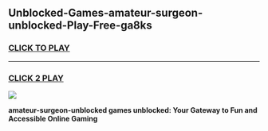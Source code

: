 
## Unblocked-Games-amateur-surgeon-unblocked-Play-Free-ga8ks
<h3>
<a href="https://premium76.site?title=amateur-surgeon-unblocked&ref=17A">CLICK TO PLAY</a></h3>
<hr>

<h3>
<a href="https://premium76.site?title=amateur-surgeon-unblocked&ref=17A">CLICK 2 PLAY</a>
  
</h3>

<a href="https://premium76.site?title=amateur-surgeon-unblocked&ref=17A"><img src="https://clearcache.store/games.png"></a>


**amateur-surgeon-unblocked games unblocked: Your Gateway to Fun and Accessible Online Gaming**
